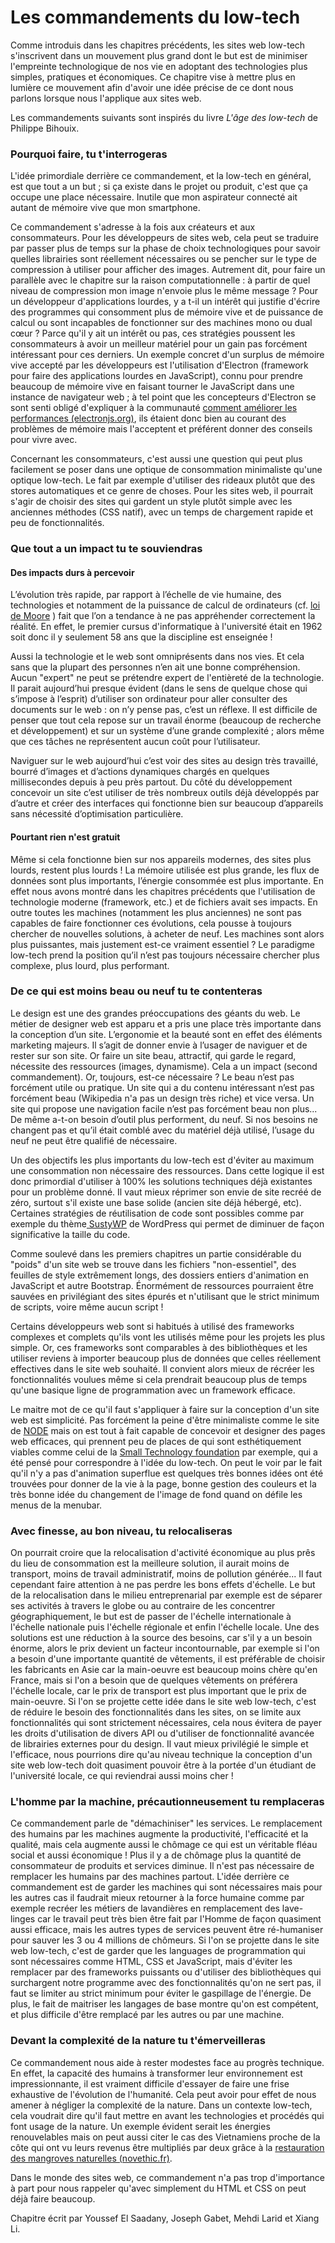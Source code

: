 # Les commandements du low-tech

Comme introduis dans les chapitres précédents, les sites web low-tech s'inscrivent dans un mouvement plus grand dont le but est de minimiser l'empreinte technologique de nos vie en adoptant des technologies plus simples, pratiques et économiques. Ce chapitre vise à mettre plus en lumière ce mouvement afin d'avoir une idée précise de ce dont nous parlons lorsque nous l'applique aux sites web.

Les commandements suivants sont inspirés du livre *L'âge des low-tech* de Philippe Bihouix.

### Pourquoi faire, tu t'interrogeras

L'idée primordiale derrière ce commandement, et la low-tech en général, est que tout a un but ; si ça existe dans le projet ou produit, c'est que ça occupe une place nécessaire. Inutile que mon aspirateur connecté ait autant de mémoire vive que mon smartphone.

Ce commandement s'adresse à la fois aux créateurs et aux consommateurs. Pour les développeurs de sites web, cela peut se traduire par passer plus de temps sur la phase de choix technologiques pour savoir quelles librairies sont réellement nécessaires ou se pencher sur le type de compression à utiliser pour afficher des images. Autrement dit, pour faire un parallèle avec le chapitre sur la raison computationnelle : à partir de quel niveau de compression mon image n'envoie plus le même message ? Pour un développeur d'applications lourdes, y a t-il un intérêt qui justifie d'écrire des programmes qui consomment plus de mémoire vive et de puissance de calcul ou sont incapables de fonctionner sur des machines mono ou dual cœur ? Parce qu'il y ait un intérêt ou pas, ces stratégies poussent les consommateurs à avoir un meilleur matériel pour un gain pas forcément intéressant pour ces derniers. Un exemple concret d'un surplus de mémoire vive accepté par les développeurs est l'utilisation d'Electron (framework pour faire des applications lourdes en JavaScript), connu pour prendre beaucoup de mémoire vive en faisant tourner le JavaScript dans une instance de navigateur web ; à tel point que les concepteurs d'Electron se sont senti obligé d'expliquer à la communauté [comment améliorer les performances (electronjs.org)](https://www.electronjs.org/docs/tutorial/performance), ils étaient donc bien au courant des problèmes de mémoire mais l'acceptent et préférent donner des conseils pour vivre avec.

Concernant les consommateurs, c'est aussi une question qui peut plus facilement se poser dans une optique de consommation minimaliste qu'une optique low-tech. Le fait par exemple d'utiliser des rideaux plutôt que des stores automatiques et ce genre de choses. Pour les sites web, il pourrait s'agir de choisir des sites qui gardent un style plutôt simple avec les anciennes méthodes (CSS natif), avec un temps de chargement rapide et peu de fonctionnalités.

### Que tout a un impact tu te souviendras

#### Des impacts durs à percevoir

L’évolution très rapide, par rapport à l’échelle de vie humaine, des technologies et notamment de la puissance de calcul de ordinateurs (cf. [loi de Moore](https://fr.wikipedia.org/wiki/Loi_de_Moore) ) fait que l’on a tendance à ne pas appréhender correctement la réalité. En effet, le premier cursus d'informatique à l'université était en 1962 soit donc il y seulement 58 ans que la discipline est enseignée ! 

Aussi la technologie et le web sont omniprésents dans nos vies. Et cela sans que la plupart des personnes n’en ait une bonne compréhension. Aucun "expert" ne peut se prétendre expert de l'entièreté de la technologie. Il parait aujourd’hui presque évident (dans le sens de quelque chose qui s’impose à l’esprit) d’utiliser son ordinateur pour aller consulter des documents sur le web : on n’y pense pas, c’est un réflexe. Il est difficile de penser que tout cela repose sur un travail énorme (beaucoup de recherche et développement) et sur un système d’une grande complexité ; alors même que ces tâches ne représentent aucun coût pour l’utilisateur.

Naviguer sur le web aujourd’hui c’est voir des sites au design très travaillé, bourré d’images et d’actions dynamiques chargés en quelques millisecondes depuis à peu près partout. Du côté du développement concevoir un site c’est utiliser de très nombreux outils déjà développés par d’autre et créer des interfaces qui fonctionne bien sur beaucoup d’appareils sans nécessité d’optimisation particulière.

#### Pourtant rien n'est gratuit

Même si cela fonctionne bien sur nos appareils modernes, des sites plus lourds, restent plus lourds ! La mémoire utilisée est plus grande, les flux de données sont plus importants, l’énergie consommée est plus importante. En effet nous avons montré dans les chapitres précédents que l'utilisation de technologie moderne (framework, etc.) et de fichiers avait ses impacts. En outre toutes les machines (notamment les plus anciennes) ne sont pas capables de faire fonctionner ces évolutions, cela pousse à toujours chercher de nouvelles solutions, à acheter de neuf. Les machines sont alors plus puissantes, mais justement est-ce vraiment essentiel ? Le paradigme low-tech prend la position qu’il n’est pas toujours nécessaire chercher plus complexe, plus lourd, plus performant.

### De ce qui est moins beau ou neuf tu te contenteras

Le design est une des grandes préoccupations des géants du web. Le métier de designer web est apparu et a pris une place très importante dans la conception d’un site. L’ergonomie et la beauté sont en effet des éléments marketing majeurs. Il s’agit de donner envie à l’usager de naviguer et de rester sur son site. Or faire un site beau, attractif, qui garde le regard, nécessite des ressources (images, dynamisme). Cela a un impact (second commandement). Or, toujours, est-ce nécessaire ? Le beau n’est pas forcément utile ou pratique. Un site qui a du contenu intéressant n’est pas forcément beau (Wikipedia n'a pas un design très riche) et vice versa. Un site qui propose une navigation facile n’est pas forcément beau non plus... De même a-t-on besoin d’outil plus performent, du neuf. Si nos besoins ne changent pas et qu’il était comblé avec du matériel déjà utilisé, l’usage du neuf ne peut être qualifié de nécessaire.

Un des objectifs les plus importants du low-tech est d'éviter au maximum une consommation non nécessaire des ressources. Dans cette logique il est donc primordial d'utiliser à 100% les solutions techniques déjà existantes pour un problème donné. Il vaut mieux réprimer son envie de site recréé de zéro, surtout s'il existe une base solide (ancien site déjà hébergé, etc). Certaines stratégies de réutilisation de code sont possibles comme par exemple du thème[ SustyWP](https://sustywp.com/) de WordPress qui permet de diminuer de façon significative la taille du code.

Comme soulevé dans les premiers chapitres un partie considérable du "poids" d'un site web se trouve dans les fichiers "non-essentiel", des feuilles de style extrêmement longs, des dossiers entiers d'animation en JavaScript et autre Bootstrap. Énormément de ressources pourraient être sauvées en privilégiant des sites épurés et n'utilisant que le strict minimum de scripts, voire même aucun script !

Certains développeurs web sont si habitués à utilisé des frameworks complexes et complets qu'ils vont les utilisés même pour les projets les plus simple. Or, ces frameworks sont comparables à des bibliothèques et les utiliser reviens à importer beaucoup plus de données que celles réellement effectives dans le site web souhaité. Il convient alors mieux de récréer les fonctionnalités voulues même si cela prendrait beaucoup plus de temps qu'une basique ligne de programmation avec un framework efficace.

Le maitre mot de ce qu'il faut s'appliquer à faire sur la conception d'un site web est simplicité. Pas forcément la peine d'être minimaliste comme le site de [NODE](https://n-o-d-e.net/) mais on est tout à fait capable de concevoir et designer des pages web efficaces, qui prennent peu de places de qui sont esthétiquement viables comme celui de la [Small Technology foundation](https://small-tech.org/) par exemple, qui a été pensé pour correspondre à l'idée du low-tech. On peut le voir par le fait qu'il n'y a pas d'animation superflue est quelques très bonnes idées ont été trouvées pour donner de la vie à la page, bonne gestion des couleurs et la très bonne idée du changement de l'image de fond quand on défile les menus de la menubar.

### Avec finesse, au bon niveau, tu relocaliseras

On pourrait croire que la relocalisation d'activité économique au plus prês du lieu de consommation est la meilleure solution, il aurait moins de transport, moins de travail administratif, moins de pollution générée... Il faut cependant faire attention à ne pas perdre les bons effets d'échelle. Le but de la relocalisation dans le milieu entreprenarial par exemple est de séparer ses activités à travers le globe ou au contraire de les concentrer géographiquement, le but est de passer de l'échelle internationale à l'échelle nationale puis l'échelle régionale et enfin l'échelle locale. Une des solutions est une réduction à la source des besoins, car s'il y a un besoin énorme, alors le prix devient un facteur incontournable, par exemple si l'on a besoin d'une importante quantité de vêtements, il est préférable de choisir les fabricants en Asie car la main-oeuvre est beaucoup moins chère qu'en France, mais si l'on a besoin que de quelques vêtements on préférera l'échelle locale, car le prix de transport est plus important que le prix de main-oeuvre. Si l'on se projette cette idée dans le site web low-tech, c'est de réduire le besoin des fonctionnalités dans les sites, on se limite aux fonctionnalités qui sont strictement nécessaires, cela nous évitera de payer les droits d'utilisation de divers API ou d'utiliser de fonctionnalité avancée de librairies externes pour du design. Il vaut mieux privilégié le simple et l'efficace, nous pourrions dire qu'au niveau technique la conception d'un site web low-tech doit quasiment pouvoir être à la portée d'un étudiant de l'université locale, ce qui reviendrai aussi moins cher ! 

### L'homme par la machine, précautionneusement tu remplaceras

Ce commandement parle de "démachiniser" les services. Le remplacement des humains par les machines augmente la productivité, l'efficacité et la qualité, mais cela augmente aussi le chômage ce qui est un véritable fléau social et aussi économique ! Plus il y a de chômage plus la quantité de consommateur de produits et services diminue. Il n'est pas nécessaire de remplacer les humains par des machines partout. L'idée derrière ce commandement est de garder les machines qui sont nécessaires mais pour les autres cas il faudrait mieux retourner à la force humaine comme par exemple recréer les métiers de lavandières en remplacement des lave-linges car le travail peut très bien être fait par l'Homme de façon quasiment aussi efficace, mais les autres types de services peuvent être ré-humaniser pour sauver les 3 ou 4 millions de chômeurs.  Si l'on se projette dans le site web low-tech, c'est de garder que les languages de programmation qui sont nécessaires comme HTML, CSS et JavaScript, mais d'éviter les remplacer par des frameworks puissants ou d'utiliser des bibliothèques qui surchargent notre programme avec des fonctionnalités qu'on ne sert pas, il faut se limiter au strict minimum pour éviter le gaspillage de l'énergie. De plus, le fait de maitriser les langages de base montre qu'on est compétent, et plus difficile d'être remplacé par les autres ou par une machine.

### Devant la complexité de la nature tu t'émerveilleras

Ce commandement nous aide à rester modestes face au progrès technique. En effet, la capacité des humains à transformer leur environnement est impressionnante, il est vraiment difficile d'essayer de faire une frise exhaustive de l'évolution de l'humanité. Cela peut avoir pour effet de nous amener à négliger la complexité de la nature. Dans un contexte low-tech, cela voudrait dire qu'il faut mettre en avant les technologies et procédés qui font usage de la nature. Un exemple évident serait les énergies renouvelables mais on peut aussi citer le cas des Vietnamiens proche de la côte qui ont vu leurs revenus être multipliés par deux grâce à la [restauration des mangroves naturelles (novethic.fr)](https://www.novethic.fr/actualite/environnement/biodiversite/isr-rse/vive-la-biodiversite-la-nature-socle-de-l-economie-148822.html).

Dans le monde des sites web, ce commandement n'a pas trop d'importance à part pour nous rappeler qu'avec simplement du HTML et CSS on peut déjà faire beaucoup.

Chapitre écrit par Youssef El Saadany, Joseph Gabet, Mehdi Larid et Xiang Li.

